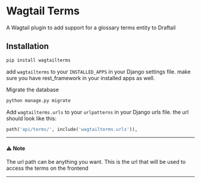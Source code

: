 # Wagtail Terms
A Wagtail plugin to add support for a glossary terms entity to Draftail

## Installation
```bash
pip install wagtailterms
```
add `wagtailterms` to your `INSTALLED_APPS` in your Django settings file.
make sure you have rest_framework in your installed apps as well.

Migrate the database
```bash
python manage.py migrate
```


Add `wagtailterms.urls` to your `urlpatterns` in your Django urls file.
the url should look like this:
```python
path('api/terms/', include('wagtailterms.urls')),
```

---
#### ⚠️ Note

The url path can be anything you want. This is the url that will be used to access the terms on the frontend

---
